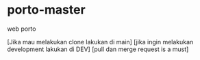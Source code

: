 # porto-master
web porto

[Jika mau melakukan clone lakukan di main]
[jika ingin melakukan development lakukan di DEV]
[pull dan merge request is a must]
